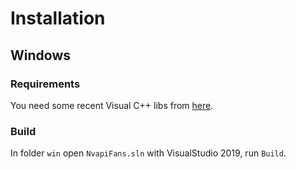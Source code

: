 # Installation

## Windows

### Requirements

You need some recent Visual C++ libs from [here](https://support.microsoft.com/en-us/help/2977003/the-latest-supported-visual-c-downloads).

### Build

In folder `win` open `NvapiFans.sln` with VisualStudio 2019, run `Build`.
